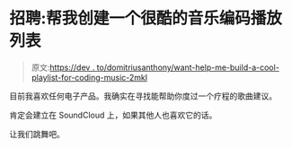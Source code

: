 # 招聘:帮我创建一个很酷的音乐编码播放列表

> 原文:[https://dev . to/domitriusanthony/want-help-me-build-a-cool-playlist-for-coding-music-2mkl](https://dev.to/domitriusanthony/wanted-help-me-build-a-cool-playlist-for-coding-music-2mkl)

目前我喜欢任何电子产品。我确实在寻找能帮助你度过一个疗程的歌曲建议。

肯定会建立在 SoundCloud 上，如果其他人也喜欢它的话。

让我们跳舞吧。